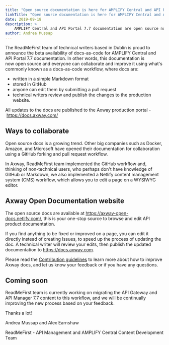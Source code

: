 ```yaml
---
title: "Open source documentation is here for AMPLIFY Central and API Portal 7.7"
linkTitle: "Open source documentation is here for AMPLIFY Central and API Portal 7.7"
date: 2019-09-18
description: >
    AMPLIFY Central and API Portal 7.7 documentation are open source now!
author: Andrea Mussap
---
```


The ReadMeFirst team of technical writers based in Dublin is proud to announce the beta availability of docs-as-code for AMPLIFY Central and API Portal 7.7 documentation. In other words, this documentation is now open source and everyone can collaborate and improve it using what's commonly known as a docs-as-code workflow, where docs are:

- written in a simple Markdown format
- stored in GitHub
- anyone can edit them by submitting a pull request
- technical writers review and publish the changes to the production website.

All updates to the docs are published to the Axway production portal - https://docs.axway.com/

## Ways to collaborate

Open source docs is a growing trend. Other big companies such as Docker, Amazon, and Microsoft have opened their documentation for collaboration using a GitHub forking and pull request workflow.

In Axway, ReadMeFirst team implemented the GitHub workflow and, thinking of non-technical users, who perhaps don't have knowledge of GitHub or Markdown, we also implemented a Netlify content management system (CMS) workflow, which allows you to edit a page on a WYSIWYG editor.

## Axway Open Documentation website

The open source docs are available at https://axway-open-docs.netlify.com/, this is your one-stop source to browse and edit API product documentation.

If you find anything to be fixed or improved on a page, you can edit it directly instead of creating Issues, to speed up the process of updating the doc. A technical writer will review your edits, then publish the updated documentation to https://docs.axway.com.

Please read the [Contribution guidelines](/docs/contribution_guidelines/) to learn more about how to improve Axway docs, and let us know your feedback or if you have any questions.

## Coming soon

ReadMeFirst team is currently working on migrating the API Gateway and API Manager 7.7 content to this workflow, and we will be continually improving the new process based on your feedback.

Thanks a lot!

Andrea Mussap‌ and Alex Earnshaw‌

ReadMeFirst - API Management and AMPLIFY Central Content Development Team